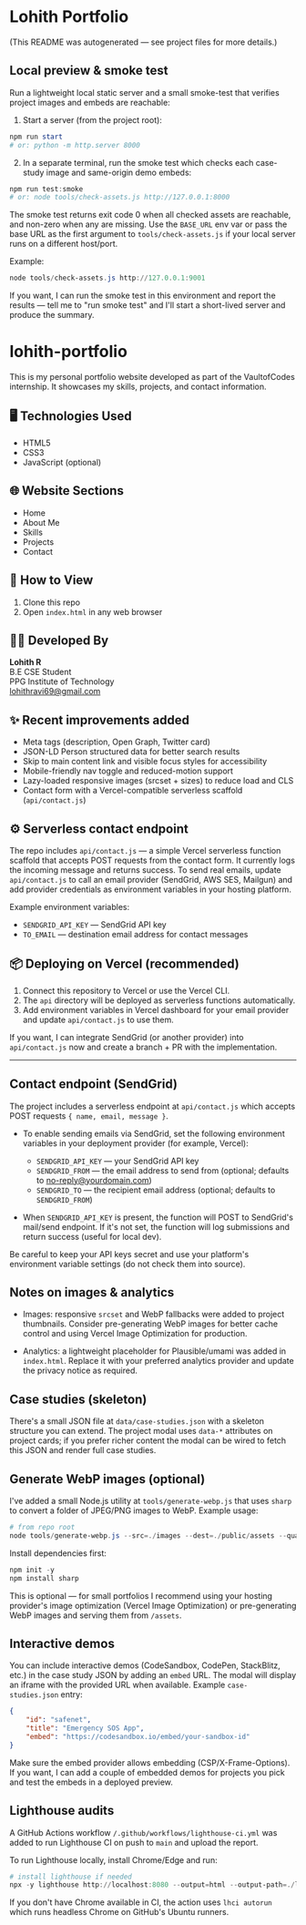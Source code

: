 # Lohith Portfolio
(This README was autogenerated — see project files for more details.)

## Local preview & smoke test

Run a lightweight local static server and a small smoke-test that verifies project images and embeds are reachable:

1. Start a server (from the project root):

```powershell
npm run start
# or: python -m http.server 8000
```

2. In a separate terminal, run the smoke test which checks each case-study image and same-origin demo embeds:

```powershell
npm run test:smoke
# or: node tools/check-assets.js http://127.0.0.1:8000
```

The smoke test returns exit code 0 when all checked assets are reachable, and non-zero when any are missing. Use the `BASE_URL` env var or pass the base URL as the first argument to `tools/check-assets.js` if your local server runs on a different host/port.

Example:

```powershell
node tools/check-assets.js http://127.0.0.1:9001
```

If you want, I can run the smoke test in this environment and report the results — tell me to "run smoke test" and I'll start a short-lived server and produce the summary.

# lohith-portfolio

This is my personal portfolio website developed as part of the VaultofCodes internship. It showcases my skills, projects, and contact information.

## 🖥️ Technologies Used
- HTML5
- CSS3
- JavaScript (optional)

## 🌐 Website Sections
- Home
- About Me
- Skills
- Projects
- Contact


## 🚀 How to View
1. Clone this repo
2. Open `index.html` in any web browser

## 👨‍💻 Developed By
**Lohith R**  
B.E CSE Student  
PPG Institute of Technology  
[lohithravi69@gmail.com](mailto:lohithravi69@gmail.com)

## ✨ Recent improvements added
- Meta tags (description, Open Graph, Twitter card)
- JSON-LD Person structured data for better search results
- Skip to main content link and visible focus styles for accessibility
- Mobile-friendly nav toggle and reduced-motion support
- Lazy-loaded responsive images (srcset + sizes) to reduce load and CLS
- Contact form with a Vercel-compatible serverless scaffold (`api/contact.js`)

## ⚙️ Serverless contact endpoint
The repo includes `api/contact.js` — a simple Vercel serverless function scaffold that accepts POST requests from the contact form. It currently logs the incoming message and returns success. To send real emails, update `api/contact.js` to call an email provider (SendGrid, AWS SES, Mailgun) and add provider credentials as environment variables in your hosting platform.

Example environment variables:
- `SENDGRID_API_KEY` — SendGrid API key
- `TO_EMAIL` — destination email address for contact messages

## 📦 Deploying on Vercel (recommended)
1. Connect this repository to Vercel or use the Vercel CLI.
2. The `api` directory will be deployed as serverless functions automatically.
3. Add environment variables in Vercel dashboard for your email provider and update `api/contact.js` to use them.

If you want, I can integrate SendGrid (or another provider) into `api/contact.js` now and create a branch + PR with the implementation.

---

## Contact endpoint (SendGrid)

The project includes a serverless endpoint at `api/contact.js` which accepts POST requests `{ name, email, message }`.

- To enable sending emails via SendGrid, set the following environment variables in your deployment provider (for example, Vercel):
	- `SENDGRID_API_KEY` — your SendGrid API key
	- `SENDGRID_FROM` — the email address to send from (optional; defaults to no-reply@yourdomain.com)
	- `SENDGRID_TO` — the recipient email address (optional; defaults to `SENDGRID_FROM`)

- When `SENDGRID_API_KEY` is present, the function will POST to SendGrid's mail/send endpoint. If it's not set, the function will log submissions and return success (useful for local dev).

Be careful to keep your API keys secret and use your platform's environment variable settings (do not check them into source).

## Notes on images & analytics

- Images: responsive `srcset` and WebP fallbacks were added to project thumbnails. Consider pre-generating WebP images for better cache control and using Vercel Image Optimization for production.

- Analytics: a lightweight placeholder for Plausible/umami was added in `index.html`. Replace it with your preferred analytics provider and update the privacy notice as required.

## Case studies (skeleton)

There's a small JSON file at `data/case-studies.json` with a skeleton structure you can extend. The project modal uses `data-*` attributes on project cards; if you prefer richer content the modal can be wired to fetch this JSON and render full case studies.

## Generate WebP images (optional)

I've added a small Node.js utility at `tools/generate-webp.js` that uses `sharp` to convert a folder of JPEG/PNG images to WebP. Example usage:

```powershell
# from repo root
node tools/generate-webp.js --src=./images --dest=./public/assets --quality=80
```

Install dependencies first:

```powershell
npm init -y
npm install sharp
```

This is optional — for small portfolios I recommend using your hosting provider's image optimization (Vercel Image Optimization) or pre-generating WebP images and serving them from `/assets`.

## Interactive demos

You can include interactive demos (CodeSandbox, CodePen, StackBlitz, etc.) in the case study JSON by adding an `embed` URL. The modal will display an iframe with the provided URL when available. Example `case-studies.json` entry:

```json
{
	"id": "safenet",
	"title": "Emergency SOS App",
	"embed": "https://codesandbox.io/embed/your-sandbox-id"
}
```

Make sure the embed provider allows embedding (CSP/X-Frame-Options). If you want, I can add a couple of embedded demos for projects you pick and test the embeds in a deployed preview.

## Lighthouse audits

A GitHub Actions workflow `/.github/workflows/lighthouse-ci.yml` was added to run Lighthouse CI on push to `main` and upload the report.

To run Lighthouse locally, install Chrome/Edge and run:

```powershell
# install lighthouse if needed
npx -y lighthouse http://localhost:8080 --output=html --output-path=./lighthouse-local.html
```

If you don't have Chrome available in CI, the action uses `lhci autorun` which runs headless Chrome on GitHub's Ubuntu runners.
